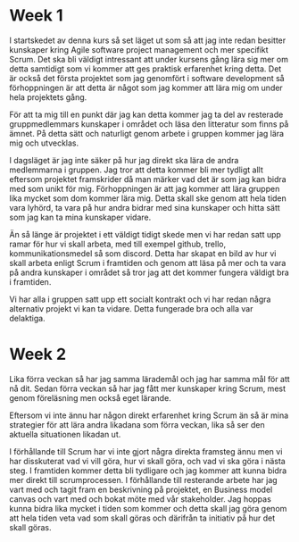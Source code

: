 # Week 1
I startskedet av denna kurs så set läget ut som så att jag inte redan besitter kunskaper kring Agile software project management och mer specifikt Scrum. Det ska bli väldigt intressant att under kursens gång lära sig mer om detta samtidigt som vi kommer att ges praktisk erfarenhet kring detta. Det är också det första projektet som jag genomfört i software development så förhoppningen är att detta är något som jag kommer att lära mig om under hela projektets gång.

För att ta mig till en punkt där jag kan detta kommer jag ta del av resterade gruppmedlemmars kunskaper i området och läsa den litteratur som finns på ämnet. På detta sätt och naturligt genom arbete i gruppen kommer jag lära mig och utvecklas.

I dagsläget är jag inte säker på hur jag direkt ska lära de andra medlemmarna i gruppen. Jag tror att detta kommer bli mer tydligt allt eftersom projektet framskrider då man märker vad det är som jag kan bidra med som unikt för mig. Förhoppningen är att jag kommer att lära gruppen lika mycket som dom kommer lära mig. Detta skall ske genom att hela tiden vara lyhörd, ta vara på hur andra bidrar med sina kunskaper och hitta sätt som jag kan ta mina kunskaper vidare.

Än så länge är projektet i ett väldigt tidigt skede men vi har redan satt upp ramar för hur vi skall arbeta, med till exempel github, trello, kommunikationsmedel så som discord. Detta har skapat en bild av hur vi skall arbeta enligt Scrum i framtiden och genom att läsa på mer och ta vara på andra kunskaper i området så tror jag att det kommer fungera väldigt bra i framtiden.

Vi har alla i gruppen satt upp ett socialt kontrakt och vi har redan några alternativ projekt vi kan ta vidare. Detta fungerade bra och alla var delaktiga.

# Week 2
Lika förra veckan så har jag samma lärademål och jag har samma mål för att nå dit. Sedan förra veckan så har jag fått mer kunskaper kring Scrum, mest genom föreläsning men också eget lärande. 

Eftersom vi inte ännu har någon direkt erfarenhet kring Scrum än så är mina strategier för att lära andra likadana som förra veckan, lika så ser den aktuella situationen likadan ut.

I förhållande till Scrum har vi inte gjort några direkta framsteg ännu men vi har disskuterat vad vi vill göra, hur vi skall göra, och vad vi ska göra i nästa steg. I framtiden kommer detta bli tydligare och jag kommer att kunna bidra mer direkt till scrumprocessen. I förhållande till resterande arbete har jag vart med och tagit fram en beskrivning på projektet, en Business model canvas och vart med och bokat möte med vår stakeholder. Jag hoppas kunna bidra lika mycket i tiden som kommer och detta skall jag göra genom att hela tiden veta vad som skall göras och därifrån ta initiativ på hur det skall göras.
